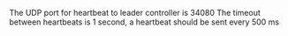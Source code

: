 The UDP port for heartbeat to leader controller is 34080
The timeout between heartbeats is 1 second, a heartbeat should be sent every 500 ms